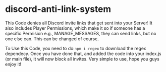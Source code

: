 # discord-anti-link-system
This Code denies all Discord invite links that get sent into your Server! It also includes Player Permissions, which make it so if someone has a specific Permision e.g., MANAGE_MESSAGES, they can send links, but no one else can. This can be changed of course.

To Use this Code, you need to do `npm i regex` to download the regex dependecy. Once you have done that, and added the code into your index.js (or main file), it will now block all invites. Very simple to use, hope you guys enjoy it!

